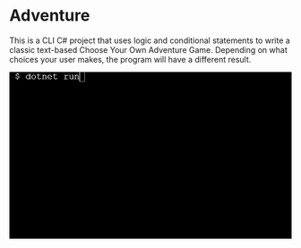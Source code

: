 # Adventure
This is a CLI C# project that uses logic and conditional statements to write a classic text-based Choose Your Own Adventure Game. Depending on what choices your user makes, the program will have a different result.

![Adventure Demo](gify.gif)